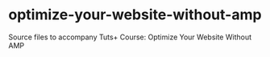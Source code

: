 # optimize-your-website-without-amp
Source files to accompany Tuts+ Course: Optimize Your Website Without AMP

